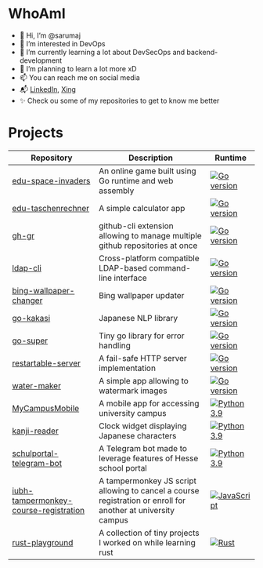 # WhoAmI
- 👋 Hi, I’m @sarumaj
- 👀 I’m interested in DevOps
- 🌱 I’m currently learning a lot about DevSecOps and backend-development
- 💞️ I’m planning to learn a lot more xD
- 📫 You can reach me on social media
- 📬 [LinkedIn](https://www.linkedin.com/in/dawid-ciepiela), [Xing](https://www.xing.com/profile/DawidDamian_Ciepiela)
- ✨ Check ou some of my repositories to get to know me better

# Projects

| Repository | Description | Runtime |
|------------|-------------|---------|
| [edu-space-invaders](https://github.com/sarumaj/edu-space-invaders) | An online game built using Go runtime and web assembly | [![Go version](https://img.shields.io/github/go-mod/go-version/sarumaj/edu-space-invaders?logo=go&label=&labelColor=gray)](https://go.dev) |
| [edu-taschenrechner](https://github.com/sarumaj/edu-taschenrechner) | A simple calculator app | [![Go version](https://img.shields.io/github/go-mod/go-version/sarumaj/edu-taschenrechner?logo=go&label=&labelColor=gray)](https://go.dev) |
| [gh-gr](https://github.com/sarumaj/gh-gr) | github-cli extension allowing to manage multiple github repositories at once | [![Go version](https://img.shields.io/github/go-mod/go-version/sarumaj/gh-gr?logo=go&label=&labelColor=gray)](https://go.dev) |
| [ldap-cli](https://github.com/sarumaj/ldap-cli) | Cross-platform compatible LDAP-based command-line interface | [![Go version](https://img.shields.io/github/go-mod/go-version/sarumaj/ldap-cli?logo=go&label=&labelColor=gray)](https://go.dev) |
| [bing-wallpaper-changer](https://github.com/sarumaj/bing-wallpaper-changer) | Bing wallpaper updater | [![Go version](https://img.shields.io/github/go-mod/go-version/sarumaj/bing-wallpaper-changer?logo=go&label=&labelColor=gray)](https://go.dev) |
| [go-kakasi](https://github.com/sarumaj/go-kakasi) | Japanese NLP library | [![Go version](https://img.shields.io/github/go-mod/go-version/sarumaj/go-kakasi?logo=go&label=&labelColor=gray)](https://go.dev) | 
| [go-super](https://github.com/sarumaj/go-super) | Tiny go library for error handling | [![Go version](https://img.shields.io/github/go-mod/go-version/sarumaj/go-super?logo=go&label=&labelColor=gray)](https://go.dev) | 
| [restartable-server](https://github.com/sarumaj/restartable-server) | A fail-safe HTTP server implementation | [![Go version](https://img.shields.io/github/go-mod/go-version/sarumaj/restartable-server?logo=go&label=&labelColor=gray)](https://go.dev) | 
| [water-maker](https://github.com/sarumaj/water-maker) | A simple app allowing to watermark images | [![Go version](https://img.shields.io/github/go-mod/go-version/sarumaj/water-maker?logo=go&label=&labelColor=gray)](https://go.dev) | 
| [MyCampusMobile](https://github.com/sarumaj/MyCampusMobile) | A mobile app for accessing university campus |  [![Python 3.9](https://img.shields.io/badge/python-3.9-green.svg?logo=python&label=&labelColor=gray)](https://www.python.org/downloads/release/python-390/) | 
| [kanji-reader](https://github.com/sarumaj/kanji-reader) | Clock widget displaying Japanese characters | [![Python 3.9](https://img.shields.io/badge/python-3.9-green.svg?logo=python&label=&labelColor=gray)](https://www.python.org/downloads/release/python-390/) | 
| [schulportal-telegram-bot](https://github.com/sarumaj/schulportal-telegram-bot) | A Telegram bot made to leverage features of Hesse school portal | [![Python 3.9](https://img.shields.io/badge/python-3.9-green.svg?logo=python&label=&labelColor=gray)](https://www.python.org/downloads/release/python-390/) | 
| [iubh-tampermonkey-course-registration](https://github.com/sarumaj/iubh-tampermonkey-course-registration) | A tampermonkey JS script allowing to cancel a course registration or enroll for another at university campus | [![JavaScript](https://img.shields.io/badge/js-es6-yellow.svg?logo=javascript&label=&labelColor=gray)](https://developer.mozilla.org/en-US/docs/Web/JavaScript) | 
| [rust-playground](https://github.com/sarumaj/rust-playground) | A collection of tiny projects I worked on while learning rust | [![Rust](https://img.shields.io/badge/rust-2021-red.svg?logo=rust&label=&labelColor=gray)](https://www.rust-lang.org/tools/install) | 
